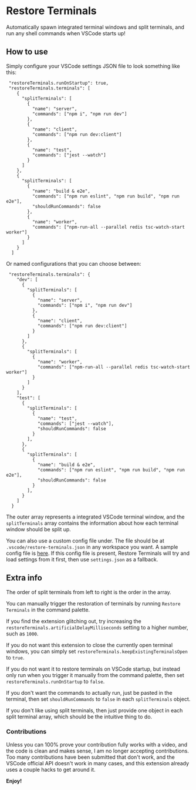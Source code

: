 # Restore Terminals

Automatically spawn integrated terminal windows and split terminals, and run any shell commands when VSCode starts up!

## How to use

Simply configure your VSCode settings JSON file to look something like this:

```
 "restoreTerminals.runOnStartup": true,
 "restoreTerminals.terminals": [
    {
      "splitTerminals": [
        {
          "name": "server",
          "commands": ["npm i", "npm run dev"]
        },
        {
          "name": "client",
          "commands": ["npm run dev:client"]
        },
        {
          "name": "test",
          "commands": ["jest --watch"]
        }
      ]
    },
    {
      "splitTerminals": [
        {
          "name": "build & e2e",
          "commands": ["npm run eslint", "npm run build", "npm run e2e"],
          "shouldRunCommands": false
        },
        {
          "name": "worker",
          "commands": ["npm-run-all --parallel redis tsc-watch-start worker"]
        }
      ]
    }
  ]
```

Or named configurations that you can choose between:

```
 "restoreTerminals.terminals": {
    "dev": [
      {
        "splitTerminals": [
          {
            "name": "server",
            "commands": ["npm i", "npm run dev"]
          },
          {
            "name": "client",
            "commands": ["npm run dev:client"]
          }
        ]
      },
      {
        "splitTerminals": [
          {
            "name": "worker",
            "commands": ["npm-run-all --parallel redis tsc-watch-start worker"]
          }
        ]
      }
    ],
    "test": [
      {
        "splitTerminals": [
          {
            "name": "test",
            "commands": ["jest --watch"],
            "shouldRunCommands": false
          }
        ],
      },
      {
        "splitTerminals": [
          {
            "name": "build & e2e",
            "commands": ["npm run eslint", "npm run build", "npm run e2e"],
            "shouldRunCommands": false
          }
        ],
      }
    ]
  }
```

The outer array represents a integrated VSCode terminal window, and the `splitTerminals` array contains the information about how each terminal window should be split up.

You can also use a custom config file under. The file should be at `.vscode/restore-terminals.json` in any workspace you want. A sample config file is [here](https://github.com/EthanSK/restore-terminals-vscode/blob/master/sample-test-project/.vscode/restore-terminals.json). If this config file is present, Restore Terminals will try and load settings from it first, then use `settings.json` as a fallback.

## Extra info

The order of split terminals from left to right is the order in the array.

You can manually trigger the restoration of terminals by running `Restore Terminals` in the command palette.

If you find the extension glitching out, try increasing the `restoreTerminals.artificialDelayMilliseconds` setting to a higher number, such as `1000`.

If you do not want this extension to close the currently open terminal windows, you can simply set `restoreTerminals.keepExistingTerminalsOpen` to `true`.

If you do not want it to restore terminals on VSCode startup, but instead only run when you trigger it manually from the command palette, then set `restoreTerminals.runOnStartup` to `false`.

If you don't want the commands to actually run, just be pasted in the terminal, then set `shouldRunCommands` to `false` in each `splitTerminals` object.

If you don't like using split terminals, then just provide one object in each split terminal array, which should be the intuitive thing to do.

### Contributions

Unless you can 100% prove your contribution fully works with a video, and the code is clean and makes sense, I am no longer accepting contributions. Too many contributions have been submitted that don't work, and the VSCode official API doesn't work in many cases, and this extension already uses a couple hacks to get around it.

**Enjoy!**
